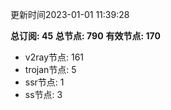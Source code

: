 更新时间2023-01-01 11:39:28

**总订阅: 45**
**总节点: 790**
**有效节点: 170**
- v2ray节点: 161
- trojan节点: 5
- ssr节点: 1
- ss节点: 3
